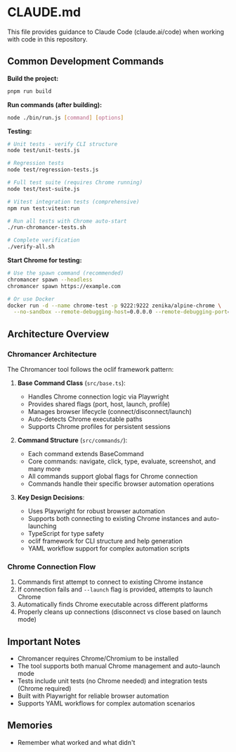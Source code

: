 # CLAUDE.md

This file provides guidance to Claude Code (claude.ai/code) when working with code in this repository.

## Common Development Commands

**Build the project:**
```bash
pnpm run build
```

**Run commands (after building):**
```bash
node ./bin/run.js [command] [options]
```

**Testing:**
```bash
# Unit tests - verify CLI structure
node test/unit-tests.js

# Regression tests
node test/regression-tests.js

# Full test suite (requires Chrome running)
node test/test-suite.js

# Vitest integration tests (comprehensive)
npm run test:vitest:run

# Run all tests with Chrome auto-start
./run-chromancer-tests.sh

# Complete verification
./verify-all.sh
```

**Start Chrome for testing:**
```bash
# Use the spawn command (recommended)
chromancer spawn --headless
chromancer spawn https://example.com

# Or use Docker
docker run -d --name chrome-test -p 9222:9222 zenika/alpine-chrome \
  --no-sandbox --remote-debugging-host=0.0.0.0 --remote-debugging-port=9222
```

## Architecture Overview

### Chromancer Architecture

The Chromancer tool follows the oclif framework pattern:

1. **Base Command Class** (`src/base.ts`):
   - Handles Chrome connection logic via Playwright
   - Provides shared flags (port, host, launch, profile)
   - Manages browser lifecycle (connect/disconnect/launch)
   - Auto-detects Chrome executable paths
   - Supports Chrome profiles for persistent sessions

2. **Command Structure** (`src/commands/`):
   - Each command extends BaseCommand
   - Core commands: navigate, click, type, evaluate, screenshot, and many more
   - All commands support global flags for Chrome connection
   - Commands handle their specific browser automation operations

3. **Key Design Decisions**:
   - Uses Playwright for robust browser automation
   - Supports both connecting to existing Chrome instances and auto-launching
   - TypeScript for type safety
   - oclif framework for CLI structure and help generation
   - YAML workflow support for complex automation scripts

### Chrome Connection Flow

1. Commands first attempt to connect to existing Chrome instance
2. If connection fails and `--launch` flag is provided, attempts to launch Chrome
3. Automatically finds Chrome executable across different platforms
4. Properly cleans up connections (disconnect vs close based on launch mode)

## Important Notes

- Chromancer requires Chrome/Chromium to be installed
- The tool supports both manual Chrome management and auto-launch mode
- Tests include unit tests (no Chrome needed) and integration tests (Chrome required)
- Built with Playwright for reliable browser automation
- Supports YAML workflows for complex automation scenarios

## Memories

- Remember what worked and what didn't